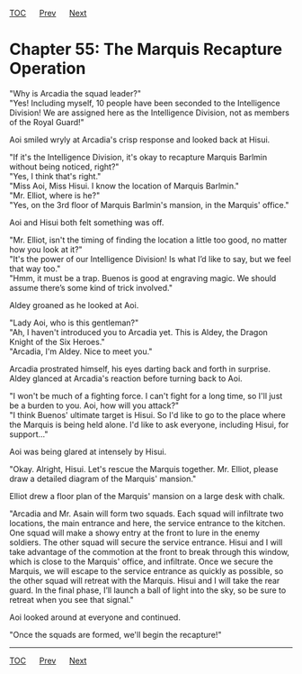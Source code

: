 [TOC](../readme.md)&nbsp;&nbsp;&nbsp;&nbsp;&nbsp;&nbsp;[Prev](section_0025.md)&nbsp;&nbsp;&nbsp;&nbsp;&nbsp;&nbsp;[Next](section_0027.md)



# Chapter 55: The Marquis Recapture Operation

"Why is Arcadia the squad leader?"  
"Yes! Including myself, 10 people have been seconded to the Intelligence
Division! We are assigned here as the Intelligence Division, not as
members of the Royal Guard!"  
  
Aoi smiled wryly at Arcadia's crisp response and looked back at Hisui.  
  
"If it's the Intelligence Division, it's okay to recapture Marquis
Barlmin without being noticed, right?"  
"Yes, I think that's right."  
"Miss Aoi, Miss Hisui. I know the location of Marquis Barlmin."  
"Mr. Elliot, where is he?"  
"Yes, on the 3rd floor of Marquis Barlmin's mansion, in the Marquis'
office."  
  
Aoi and Hisui both felt something was off.  
  
"Mr. Elliot, isn't the timing of finding the location a little too good,
no matter how you look at it?"  
"It's the power of our Intelligence Division! Is what I’d like to say,
but we feel that way too."  
"Hmm, it must be a trap. Buenos is good at engraving magic. We should
assume there’s some kind of trick involved."  
  
Aldey groaned as he looked at Aoi.  
  
"Lady Aoi, who is this gentleman?"  
"Ah, I haven't introduced you to Arcadia yet. This is Aldey, the Dragon
Knight of the Six Heroes."  
"Arcadia, I'm Aldey. Nice to meet you."  
  
Arcadia prostrated himself, his eyes darting back and forth in
surprise.  
Aldey glanced at Arcadia's reaction before turning back to Aoi.  
  
"I won't be much of a fighting force. I can't fight for a long time, so
I'll just be a burden to you. Aoi, how will you attack?"  
"I think Buenos' ultimate target is Hisui. So I'd like to go to the
place where the Marquis is being held alone. I'd like to ask everyone,
including Hisui, for support..."  
  
Aoi was being glared at intensely by Hisui.  
  
"Okay. Alright, Hisui. Let's rescue the Marquis together. Mr. Elliot,
please draw a detailed diagram of the Marquis' mansion."  
  
Elliot drew a floor plan of the Marquis' mansion on a large desk with
chalk.  
  
"Arcadia and Mr. Asain will form two squads. Each squad will infiltrate
two locations, the main entrance and here, the service entrance to the
kitchen. One squad will make a showy entry at the front to lure in the
enemy soldiers. The other squad will secure the service entrance. Hisui
and I will take advantage of the commotion at the front to break through
this window, which is close to the Marquis' office, and infiltrate. Once
we secure the Marquis, we will escape to the service entrance as quickly
as possible, so the other squad will retreat with the Marquis. Hisui and
I will take the rear guard. In the final phase, I’ll launch a ball of
light into the sky, so be sure to retreat when you see that signal."  
  
Aoi looked around at everyone and continued.  
  
"Once the squads are formed, we'll begin the recapture!"  
  
  
  


---
[TOC](../readme.md)&nbsp;&nbsp;&nbsp;&nbsp;&nbsp;&nbsp;[Prev](section_0025.md)&nbsp;&nbsp;&nbsp;&nbsp;&nbsp;&nbsp;[Next](section_0027.md)

